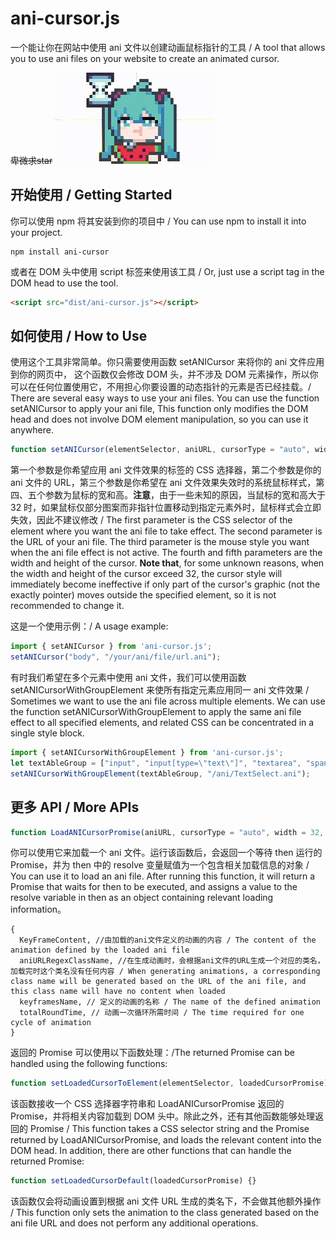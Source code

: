 # ani-cursor.js
一个能让你在网站中使用 ani 文件以创建动画鼠标指针的工具 / A tool that allows you to use ani files on your website to create an animated cursor.

~~卑微求star~~
![Picture](https://raw.githubusercontent.com/qingzhengQB/ani-cursor.js/refs/heads/main/ani_cover.gif)

## 开始使用 / Getting Started

你可以使用 npm 将其安装到你的项目中 / You can use npm to install it into your project.
```
npm install ani-cursor
```

或者在 DOM 头中使用 script 标签来使用该工具 / Or, just use a script tag in the DOM head to use the tool.

```html
<script src="dist/ani-cursor.js"></script>
```
## 如何使用 / How to Use
使用这个工具非常简单。你只需要使用函数 setANICursor 来将你的 ani 文件应用到你的网页中， 这个函数仅会修改 DOM 头，并不涉及 DOM 元素操作，所以你可以在任何位置使用它，不用担心你要设置的动态指针的元素是否已经挂载。/ There are several easy ways to use your ani files. You can use the function setANICursor to apply your ani file, This function only modifies the DOM head and does not involve DOM element manipulation, so you can use it anywhere.
```javascript
function setANICursor(elementSelector, aniURL, cursorType = "auto", width = 32, height = 32) {}
```
第一个参数是你希望应用 ani 文件效果的标签的 CSS 选择器，第二个参数是你的 ani 文件的 URL，第三个参数是你希望在 ani 文件效果失效时的系统鼠标样式，第四、五个参数为鼠标的宽和高。**注意**，由于一些未知的原因，当鼠标的宽和高大于 32 时，如果鼠标仅部分图案而非指针位置移动到指定元素外时，鼠标样式会立即失效，因此不建议修改 / The first parameter is the CSS selector of the element where you want the ani file to take effect. The second parameter is the URL of your ani file. The third parameter is the mouse style you want when the ani file effect is not active. The fourth and fifth parameters are the width and height of the cursor. **Note that**, for some unknown reasons, when the width and height of the cursor exceed 32, the cursor style will immediately become ineffective if only part of the cursor's graphic (not the exactly pointer) moves outside the specified element, so it is not recommended to change it.

这是一个使用示例：/ A usage example:
```javascript
import { setANICursor } from 'ani-cursor.js';
setANICursor("body", "/your/ani/file/url.ani");
```
有时我们希望在多个元素中使用 ani 文件，我们可以使用函数 setANICursorWithGroupElement 来使所有指定元素应用同一 ani 文件效果 / Sometimes we want to use the ani file across multiple elements. We can use the function setANICursorWithGroupElement to apply the same ani file effect to all specified elements, and related CSS can be concentrated in a single style block.
```javascript
import { setANICursorWithGroupElement } from 'ani-cursor.js';
let textAbleGroup = ["input", "input[type=\"text\"]", "textarea", "span", "p", "h1", "h2", "h3", "h4", "h5", "h6"];
setANICursorWithGroupElement(textAbleGroup, "/ani/TextSelect.ani");
```
## 更多 API / More APIs
```javascript
function LoadANICursorPromise(aniURL, cursorType = "auto", width = 32, height = 32) {}
```
你可以使用它来加载一个 ani 文件。运行该函数后，会返回一个等待 then 运行的 Promise，并为 then 中的 resolve 变量赋值为一个包含相关加载信息的对象 / You can use it to load an ani file. After running this function, it will return a Promise that waits for then to be executed, and assigns a value to the resolve variable in then as an object containing relevant loading information。
```
{
  KeyFrameContent, //由加载的ani文件定义的动画的内容 / The content of the animation defined by the loaded ani file
  aniURLRegexClassName, //在生成动画时，会根据ani文件的URL生成一个对应的类名，加载完时这个类名没有任何内容 / When generating animations, a corresponding class name will be generated based on the URL of the ani file, and this class name will have no content when loaded
  keyframesName, // 定义的动画的名称 / The name of the defined animation
  totalRoundTime, // 动画一次循环所需时间 / The time required for one cycle of animation
}
```
返回的 Promise 可以使用以下函数处理：/The returned Promise can be handled using the following functions:
```javascript
function setLoadedCursorToElement(elementSelector, loadedCursorPromise) {}
```
该函数接收一个 CSS 选择器字符串和 LoadANICursorPromise 返回的 Promise，并将相关内容加载到 DOM 头中。除此之外，还有其他函数能够处理返回的 Promise / This function takes a CSS selector string and the Promise returned by LoadANICursorPromise, and loads the relevant content into the DOM head. In addition, there are other functions that can handle the returned Promise:
```javascript
function setLoadedCursorDefault(loadedCursorPromise) {}
```
该函数仅会将动画设置到根据 ani 文件 URL 生成的类名下，不会做其他额外操作 / This function only sets the animation to the class generated based on the ani file URL and does not perform any additional operations.
